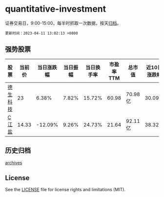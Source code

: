 # quantitative-investment

证券交易日，9:00-15:00，每半时抓取一次数据，按天[归档](archives)。

`更新时间：2023-04-11 13:02:13 +0800`

## 强势股票

|股票|当前价|当日涨跌幅|当日振幅|当日换手率|市盈率TTM|总市值|近10日涨跌幅|
|----|----|----|----|----|----|----|----|
|[德生科技](https://xueqiu.com/S/SZ002908)|23|6.38%|7.82%|15.72%|60.98|70.98亿|30.09%|
|[C江盐](https://xueqiu.com/S/SH601065)|14.33|-12.09%|9.26%|24.73%|21.64|92.11亿|38.32%|

## 历史归档

[archives](archives)

## License

See the [LICENSE](LICENSE) file for license rights and limitations (MIT).